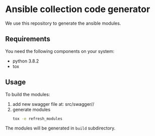 # Ansible collection code generator

We use this repository to generate the ansible modules.

## Requirements

You need the following components on your system:

- python 3.8.2
- tox

## Usage

To build the modules:

1. add new swagger file at: src/swagger/<vendor>/<app>
2. generate modules
    ```bash
    tox -e refresh_modules
    ```

The modules will be generated in `build` subdirectory.
